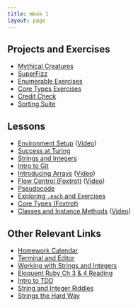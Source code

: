 ```yaml
---
title: Week 1
layout: page
---
```

## Projects and Exercises
* [Mythical Creatures](https://github.com/turingschool/ruby-exercises/blob/master/mythical-creatures/)
* [SuperFizz](https://github.com/turingschool/challenges/blob/master/super_fizz.markdown)
* [Enumerable Exercises](https://github.com/turingschool/enums-exercises)
* [Core Types Exercises](https://github.com/turingschool/ruby-exercises/tree/master/core-types)
* [Credit Check](https://github.com/turingschool/challenges/blob/master/credit_check.markdown)
* [Sorting Suite](https://github.com/turingschool/curriculum/blob/master/source/projects/sorting_suite.markdown)

## Lessons
* [Environment Setup](lessons/environment_setup) ([Video](https://vimeo.com/154607937))
* [Success at Turing](lessons/success_at_turing)
* [Strings and Integers](lessons/strings_and_integers)
* [Intro to Git](lessons/intro_to_git)
* [Introducing Arrays](lessons/arrays) ([Video](https://www.youtube.com/watch?v=nlwU1YtQ9SU))
* [Flow Control (Foxtrot)](lessons/flow_control) ([Video](https://www.youtube.com/watch?v=iZkQWR9_RpY))
* [Pseudocode](lessons/problems_solutions_algorithms)
* [Exploring `.each` and Exercises](lessons/primer_on_each)
* [Core Types (Foxtrot)](https://github.com/turingschool/ruby-exercises/tree/master/core-types)
* [Classes and Instance Methods](lessons/classes_instances_methods) ([Video](https://www.twitch.tv/worace/v/56378715))

## Other Relevant Links
* [Homework Calendar](homework_assignments)
* [Terminal and Editor](https://github.com/turingschool/curriculum/blob/master/source/academy/workshops/terminal_and_editor.markdown)
* [Working with Strings and Integers](https://github.com/turingschool/challenges/blob/master/working_with_strings_and_integers.markdown)
* [Eloquent Ruby Ch 3 & 4 Reading](https://github.com/turingschool/challenges/blob/master/eloquent_ruby_arrays_and_strings.markdown)
* [Intro to TDD](http://tutorials.jumpstartlab.com/topics/testing/intro-to-tdd.html)
* [String and Integer Riddles](https://github.com/turingschool/challenges/blob/master/string-and-integer-riddles.markdown)
* [Strings the Hard Way](https://github.com/turingschool/challenges/blob/master/strings_the_hard_way.markdown)
